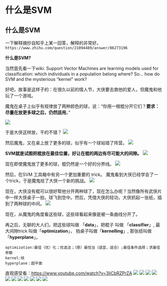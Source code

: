 # 什么是SVM

## 什么是SVM
一下解释摘抄自知乎上某一回答，解释的非常好。`https://www.zhihu.com/question/21094489/answer/86273196`

**什么是SVM?**

当然首先看一下wiki.
Support Vector Machines are learning models used for classification: which individuals in a population belong where? So… how do SVM and the mysterious “kernel” work?

好吧，故事是这样子的：在很久以前的情人节，大侠要去救他的爱人，但魔鬼和他玩了一个游戏。

魔鬼在桌子上似乎有规律放了两种颜色的球，说：“你用一根棍分开它们？**要求：尽量在放更多球之后，仍然适用**。”

![](assets/markdown-img-paste-20200511103920788.png)

于是大侠这样放，干的不错？ 
![](assets/markdown-img-paste-20200511104001774.png)

然后魔鬼，又在桌上放了更多的球，似乎有一个球站错了阵营。 
![](assets/markdown-img-paste-20200511103941853.png)

**SVM就是试图把棍放在最佳位置，好让在棍的两边有尽可能大的间隙。**
![](assets/markdown-img-paste-20200511104044360.png)

现在即使魔鬼放了更多的球，棍仍然是一个好的分界线。 
![](assets/markdown-img-paste-20200511104113448.png)

然后，在SVM 工具箱中有另一个更加重要的 trick。 魔鬼看到大侠已经学会了一个trick，于是魔鬼给了大侠一个新的挑战。 
![](assets/markdown-img-paste-20200511104150263.png)

现在，大侠没有棍可以很好帮他分开两种球了，现在怎么办呢？当然像所有武侠片中一样大侠桌子一拍，球飞到空中。然后，凭借大侠的轻功，大侠抓起一张纸，插到了两种球的中间。
![](assets/markdown-img-paste-20200511104301512.png)

现在，从魔鬼的角度看这些球，这些球看起来像是被一条曲线分开了。

再之后，无聊的大人们，把这些球叫做 「**data**」，把棍子 叫做 「**classifier**」, 最大间隙trick 叫做「**optimization**」， 拍桌子叫做「**kernelling**」, 那张纸叫做「**hyperplane**」。

```
optimization:最佳（优）化；优选法；（使）最恰当（适宜，适合）;最佳条件选择；求最佳参数
kernel:核
hyperplane：超平面
```

直观感受看：https://www.youtube.com/watch?v=3liCbRZPrZA
![](assets/markdown-img-paste-20200511104910412.png)
![](assets/markdown-img-paste-20200511104926309.png)
![](assets/markdown-img-paste-2020051110495637.png)
![](assets/markdown-img-paste-20200511105011667.png)
![](assets/markdown-img-paste-20200511105024171.png)
![](assets/markdown-img-paste-20200511105032304.png)
![](assets/markdown-img-paste-20200511105044145.png)
![](assets/markdown-img-paste-20200511105052963.png)
![](assets/markdown-img-paste-20200511105059767.png)
![](assets/markdown-img-paste-20200511105111935.png)
![](assets/markdown-img-paste-20200511105123260.png)


